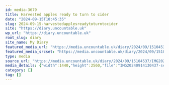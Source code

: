 ```yaml
---
id: media-3679
title: Harvested apples ready to turn to cider
date: "2024-09-15T10:45:35"
slug: 2024-09-15-harvestedapplesreadytoturntocider
site: "https://diary.uncountable.uk"
wp_url: "https://diary.uncountable.uk"
root_slug: diary
site_name: My Diary
featured_media_url: "https://media.uncountable.uk/diary/2024/09/15104537/IMG20240914130437-scaled.webp"
featured_media_srcset: "https://media.uncountable.uk/diary/2024/09/15104537/IMG20240914130437-169x300.webp 169w, https://media.uncountable.uk/diary/2024/09/15104537/IMG20240914130437-576x1024.webp 576w, https://media.uncountable.uk/diary/2024/09/15104537/IMG20240914130437-150x150.webp 150w, https://media.uncountable.uk/diary/2024/09/15104537/IMG20240914130437-360x640.webp 360w, https://media.uncountable.uk/diary/2024/09/15104537/IMG20240914130437-scaled.webp 1440w"
type: media
source_url: "https://media.uncountable.uk/diary/2024/09/15104537/IMG20240914130437-scaled.webp"
media_details: {"width":1440,"height":2560,"file":"IMG20240914130437-scaled.webp","filesize":485116,"sizes":{"medium":{"file":"IMG20240914130437-169x300.webp","width":169,"height":300,"filesize":19090,"mime_type":"image/webp","source_url":"https://media.uncountable.uk/diary/2024/09/15104537/IMG20240914130437-169x300.webp"},"large":{"file":"IMG20240914130437-576x1024.webp","width":576,"height":1024,"filesize":144474,"mime_type":"image/webp","source_url":"https://media.uncountable.uk/diary/2024/09/15104537/IMG20240914130437-576x1024.webp"},"thumbnail":{"file":"IMG20240914130437-150x150.webp","width":150,"height":150,"filesize":9034,"mime_type":"image/webp","source_url":"https://media.uncountable.uk/diary/2024/09/15104537/IMG20240914130437-150x150.webp"},"mobwidth":{"file":"IMG20240914130437-360x640.webp","width":360,"height":640,"filesize":69310,"mime_type":"image/webp","source_url":"https://media.uncountable.uk/diary/2024/09/15104537/IMG20240914130437-360x640.webp"},"full":{"file":"IMG20240914130437-scaled.webp","width":1440,"height":2560,"mime_type":"image/webp","source_url":"https://media.uncountable.uk/diary/2024/09/15104537/IMG20240914130437-scaled.webp"}},"image_meta":{"aperture":"0","credit":"","camera":"","caption":"","created_timestamp":"0","copyright":"","focal_length":"0","iso":"0","shutter_speed":"0","title":"","orientation":"0","keywords":[]},"original_image":"IMG20240914130437.webp"}
category: []
tag: []
---
```


